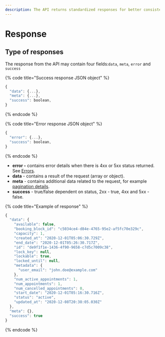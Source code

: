 ```yaml
---
description: The API returns standardized responses for better consistency.
---
```


# Response

## Type of responses

The response from the API may contain four fields:`data`, `meta`, `error` and `success`

{% code title="Success response JSON object" %}
```javascript
{
  "data": {...},
  "meta": {...},
  "success": boolean,
}
```
{% endcode %}

{% code title="Error response JSON object" %}
```javascript
{
  "error": {...},
  "success": boolean,
}
```
{% endcode %}

* **error -** contains error details when there is 4xx or 5xx status returned. See [Errors](errors.md#error-handling).
* **data** - contains a result of the request \(array or object\).
* **meta** - contains additional data related to the request, for example [pagination details](pagination.md).
* **success** - true/false dependent on status, 2xx - true, 4xx and 5xx - false.

{% code title="Example of response" %}
```javascript
{
  "data": {
    "available": false,
    "booking_block_id": "c5034ce4-d84e-4765-95e2-af5fc70e329c",
    "capacity": 1,
    "created_at": "2020-12-01T05:06:30.729Z",
    "end_date": "2020-12-01T05:26:30.717Z",
    "id": "de9f1f1e-1436-4f90-9658-c7d5c7009c38",
    "lock_key": null,
    "lockable": true,
    "locked_until": null,
    "metadata": {
      "user_email": "john.doe@example.com"
    },
    "num_active_appointments": 1,
    "num_appointments": 1,
    "num_cancelled_appointments": 0,
    "start_date": "2020-12-01T05:16:30.716Z",
    "status": "active",
    "updated_at": "2020-12-08T20:38:05.030Z"
  },
  "meta": {},
  "success": true
}
```
{% endcode %}

